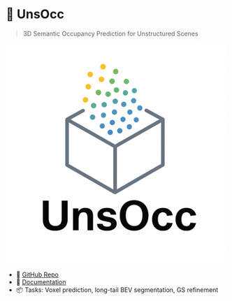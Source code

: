 # 🔷 UnsOcc

> 3D Semantic Occupancy Prediction for Unstructured Scenes

![logo](../assets/unsocc_logo.png)

- 🔗 [GitHub Repo](https://github.com/songruiqi/UnsOcc)
- 📄 [Documentation](https://songruiqi.github.io/UnsOcc/)
- 📦 Tasks: Voxel prediction, long-tail BEV segmentation, GS refinement
